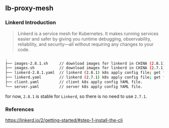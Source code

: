 ## lb-proxy-mesh

### Linkerd Introduction

> Linkerd is a service mesh for Kubernetes. It makes running services easier and safer by giving you runtime debugging, observability, reliability, and security—all without requiring any changes to your code.

```sh
.
├── images-2.8.1.sh     // download images for linkerd in CHINA (2.8.1).
├── images.sh           // download images for linkerd in CHINA (2.7.1).
├── linkerd-2.8.1.yaml  // linkerd (2.8.1) k8s apply config file; get from `linkerd install > linkerd-2.8.1.yaml`.
├── linkerd.yaml        // linkerd (2.7.1) k8s apply config file; get from `linkerd install > linkerd.yaml`.
├── client.yaml         // client k8s apply config YAML file. 
└── server.yaml         // server k8s apply config YAML file.
```

for now, `2.8.1` is stable for `Linkerd`, so there is no need to use `2.7.1`.

### References

https://linkerd.io/2/getting-started/#step-1-install-the-cli